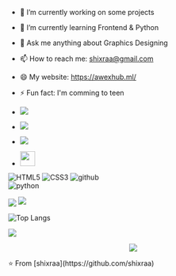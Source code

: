 - 🔭 I’m currently working on some projects
- 🌱 I’m currently learning Frontend & Python
- 💬 Ask me anything about Graphics Designing
- 📫 How to reach me: shixraa@gmail.com
- 😄 My website: https://awexhub.ml/
- ⚡ Fun fact: I'm comming to teen


- <a href="https://www.instagram.com/alwex.graphics/"><img src="https://img.shields.io/badge/instagram%20@alwex.graphicss-DD2476?style=for-the-badge&logo=instagram&logoColor=white"/></a>
- <a href="https://www.instagram.com/alwex.graphics/"><img src="https://img.shields.io/badge/discord server-344E86?style=for-the-badge&logo=discord&logoColor=white"/></a>
- <a href="https://www.instagram.com/alwex.graphics/"><img src="https://img.shields.io/badge/twitter%20@shixraa-0D95E8?style=for-the-badge&logo=twitter&logoColor=white"/></a>
- <a href="https://awexhub.ml/"><img height="30px" src="https://img.shields.io/badge/My%20Website:%20awexhub.ml-8E2DE2?style=for-the-badge&logo=google%20chrome&logoColor=white"/></a>

![HTML5](https://img.shields.io/badge/html%205-grey?style=for-the-badge&logo=html5&logoColor=white&labelColor=8E2DE2)
![CSS3](https://img.shields.io/badge/css%203-grey?style=for-the-badge&logo=css3&logoColor=white&labelColor=8E2DE2)
![github](https://img.shields.io/badge/-github-grey?style=for-the-badge&logo=github&logoColor=white&labelColor=8E2DE2)
<br>
![python](https://img.shields.io/badge/-python-grey?style=for-the-badge&logo=python&logoColor=white&labelColor=8E2DE2)




<img align="center" src="https://github.com/saviomartin/saviomartin/blob/master/assets/git.png?raw=true"/>

<img src="https://github-readme-stats.vercel.app/api?username=shixraa&show_icons=true&theme=radical&title_color=8E2DE2&text_color=fff&icon_color=8E2DE2">

![Top Langs](https://github-readme-stats.vercel.app/api/top-langs/?username=shixraa&theme=radical&title_color=8E2DE2&text_color=fff)

<img src="https://github.com/shixraa/saviomartin/blob/master/assets/repo.png?raw=true">


<p align="center">
<img src="https://visitor-badge.laobi.icu/badge?page_id=shixraa" id="counter">
</p>
⭐️ From [shixraa](https://github.com/shixraa)
